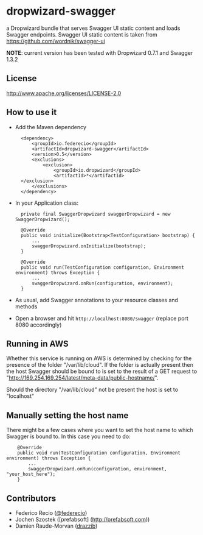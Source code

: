 dropwizard-swagger
==================

a Dropwizard bundle that serves Swagger UI static content and loads Swagger endpoints. Swagger UI static content is taken from https://github.com/wordnik/swagger-ui

__NOTE__: current version has been tested with Dropwizard 0.7.1 and Swagger 1.3.2


License
-------

http://www.apache.org/licenses/LICENSE-2.0


How to use it
-------------

* Add the Maven dependency

        <dependency>
            <groupId>io.federecio</groupId>
            <artifactId>dropwizard-swagger</artifactId>
            <version>0.5</version>
            <exclusions>
                <exclusion>
                    <groupId>io.dropwizard</groupId>
                    <artifactId>*</artifactId>
		</exclusion>
            </exclusions>
        </dependency>


* In your Application class:

		private final SwaggerDropwizard swaggerDropwizard = new SwaggerDropwizard();

		@Override
		public void initialize(Bootstrap<TestConfiguration> bootstrap) {
		    ...
			swaggerDropwizard.onInitialize(bootstrap);
		}

		@Override
		public void run(TestConfiguration configuration, Environment environment) throws Exception {
		    ...
			swaggerDropwizard.onRun(configuration, environment);
		}

* As usual, add Swagger annotations to your resource classes and methods


* Open a browser and hit `http://localhost:8080/swagger` (replace port 8080 accordingly)


Running in AWS
--------------

Whether this service is running on AWS is determined by checking for the presence of the folder "/var/lib/cloud". If the folder is actually present then the host Swagger should be bound to is set to the result of a GET request to "http://169.254.169.254/latest/meta-data/public-hostname/".

Should the directory "/var/lib/cloud" not be present the host is set to "localhost"


Manually setting the host name
------------------------------

There might be a few cases where you want to set the host name to which Swagger is bound to. In this case you need to do:

		@Override
		public void run(TestConfiguration configuration, Environment environment) throws Exception {
		    ...
			swaggerDropwizard.onRun(configuration, environment, "your_host_here");
		}

Contributors
------------

* Federico Recio ([@federecio](http://twitter.com/federecio))
* Jochen Szostek ([prefabsoft] (http://prefabsoft.com))
* Damien Raude-Morvan ([drazzib](https://github.com/drazzib))
